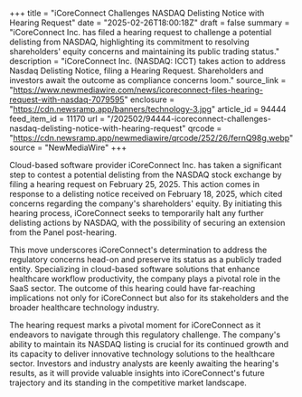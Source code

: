 +++
title = "iCoreConnect Challenges NASDAQ Delisting Notice with Hearing Request"
date = "2025-02-26T18:00:18Z"
draft = false
summary = "iCoreConnect Inc. has filed a hearing request to challenge a potential delisting from NASDAQ, highlighting its commitment to resolving shareholders' equity concerns and maintaining its public trading status."
description = "iCoreConnect Inc. (NASDAQ: ICCT) takes action to address Nasdaq Delisting Notice, filing a Hearing Request. Shareholders and investors await the outcome as compliance concerns loom."
source_link = "https://www.newmediawire.com/news/icoreconnect-files-hearing-request-with-nasdaq-7079595"
enclosure = "https://cdn.newsramp.app/banners/technology-3.jpg"
article_id = 94444
feed_item_id = 11170
url = "/202502/94444-icoreconnect-challenges-nasdaq-delisting-notice-with-hearing-request"
qrcode = "https://cdn.newsramp.app/newmediawire/qrcode/252/26/fernQ98g.webp"
source = "NewMediaWire"
+++

<p>Cloud-based software provider iCoreConnect Inc. has taken a significant step to contest a potential delisting from the NASDAQ stock exchange by filing a hearing request on February 25, 2025. This action comes in response to a delisting notice received on February 18, 2025, which cited concerns regarding the company's shareholders' equity. By initiating this hearing process, iCoreConnect seeks to temporarily halt any further delisting actions by NASDAQ, with the possibility of securing an extension from the Panel post-hearing.</p><p>This move underscores iCoreConnect's determination to address the regulatory concerns head-on and preserve its status as a publicly traded entity. Specializing in cloud-based software solutions that enhance healthcare workflow productivity, the company plays a pivotal role in the SaaS sector. The outcome of this hearing could have far-reaching implications not only for iCoreConnect but also for its stakeholders and the broader healthcare technology industry.</p><p>The hearing request marks a pivotal moment for iCoreConnect as it endeavors to navigate through this regulatory challenge. The company's ability to maintain its NASDAQ listing is crucial for its continued growth and its capacity to deliver innovative technology solutions to the healthcare sector. Investors and industry analysts are keenly awaiting the hearing's results, as it will provide valuable insights into iCoreConnect's future trajectory and its standing in the competitive market landscape.</p>